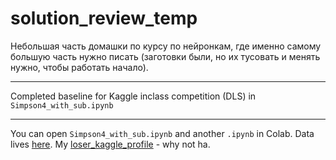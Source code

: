 # solution_review_temp

Небольшая часть домашки по курсу по нейронкам, где именно самому большую часть нужно писать (заготовки были, но их тусовать и менять нужно, чтобы работать начало).
___

Completed baseline for Kaggle inclass competition (DLS) in `Simpson4_with_sub.ipynb`
____
You can open `Simpson4_with_sub.ipynb` and another `.ipynb` in Colab. Data lives [here](https://www.kaggle.com/c/simpsons4/data).
My [loser_kaggle_profile](https://www.kaggle.com/pashtetickus) - why not ha.

